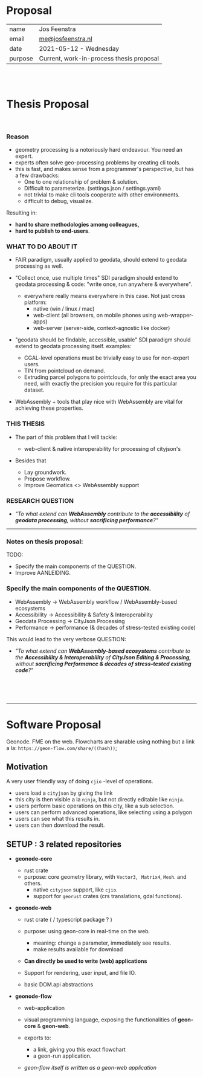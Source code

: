 # Proposal

|||
|---|---|
| name | Jos Feenstra |
| email | me@josfeenstra.nl |
| date | 2021-05-12 - Wednesday |
| purpose | Current, work-in-process thesis proposal

<br><br>


# Thesis Proposal

<br/>

### Reason
- geometry processing is a notoriously hard endeavour. You need an expert.
- experts often solve geo-processing problems by creating cli tools.
- this is fast, and makes sense from a programmer's perspective, but has a few drawbacks:
  - One to one relationship of problem & solution.
  - Difficult to parameterize. (settings.json / settings.yaml)
  - not trivial to make cli tools cooperate with other environments.
  - difficult to debug, visualize.

Resulting in:
- **hard to share methodologies among colleagues,** 
- **hard to publish to end-users**.

### WHAT TO DO ABOUT IT
- FAIR paradigm, usually applied to geodata, should extend to geodata processing as well.

- "Collect once, use multiple times" SDI paradigm should extend to geodata processing & code: "write once, run anywhere & everywhere".
   - everywhere really means everywhere in this case. Not just cross platform: 
     - native (win / linux / mac)
     - web-client (all browsers, on mobile phones using web-wrapper-apps)
     - web-server (server-side, context-agnostic like docker)

- "geodata should be findable, accessible, usable" SDI paradigm should extend to geodata processing itself. examples:
   -  CGAL-level operations must be trivially easy to use for non-expert users. 
   - TIN from pointcloud on demand.
   - Extruding parcel polygons to pointclouds, for only the exact area you need, with exactly the precision you require for this particular dataset.

- WebAssembly + tools that play nice with WebAssembly are vital for achieving these properties. 

### THIS THESIS

- The part of this problem that I will tackle: 
  - web-client & native interoperability for processing of cityjson's

- Besides that
  - Lay groundwork. 
  - Propose workflow.
  - Improve Geomatics <> WebAssembly support



### RESEARCH QUESTION

- _"To what extend can **WebAssembly** contribute to the **accessibility** of **geodata processing**, without **sacrificing performance**?"_

------

### Notes on thesis proposal:

TODO: 
- Specify the main components of the QUESTION.
- Improve AANLEIDING.

### Specify the main components of the QUESTION.

- WebAssembly -> WebAssembly workflow / WebAssembly-based ecosystems
- Accessibility -> Accessibility & Safety & Interoperability
- Geodata Processing -> CityJson Processing
- Performance -> performance (& decades of stress-tested existing code)


This would lead to the very verbose QUESTION: 

- _"To what extend can **WebAssembly-based ecosystems** contribute to the **Accessibility & Interoperability** of **CityJson Editing & Processing**, without **sacrificing Performance & decades of stress-tested existing code**?"_

<br/><br/><br/>

--------

# Software Proposal 
Geonode. FME on the web. 
Flowcharts are sharable using nothing but a link a la: `https://geon-flow.com/share/((hash))`;


## Motivation 
A very user friendly way of doing `cjio` -level of operations.
- users load a `cityjson` by giving the link
- this city is then visible a la `ninja`, but not directly editable like `ninja`.
- users perform basic operations on this city, like a sub selection.
- users can perform advanced operations, like selecting using a polygon
- users can see what this results in. 
- users can then download the result. 


## SETUP : 3 related repositories

  - **geonode-core**
    - rust crate
    - purpose: core geometry library, with `Vector3`, ` Matrix4`, `Mesh`. and others.
      - native `cityjson` support, like `cjio`.
      - support for `georust` crates (crs translations, gdal functions).


  - **geonode-web**
    - rust crate ( / typescript package ? )
    - purpose: using geon-core in real-time on the web. 
      - meaning: change a parameter, immediately see results.
      - make results available for download

    - **Can directly be used to write (web) applications**
    - Support for rendering, user input, and file IO.
    - basic DOM.api abstractions
    

  - **geonode-flow**
    - web-application
    - visual programming language, exposing the functionalities of **geon-core** & **geon-web**.

    - exports to:
      - a link, giving you this exact flowchart
      - a geon-run application. 

    - *geon-flow itself is written as a geon-web application*



<br/><br/><br/>

